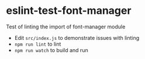 # eslint-test-font-manager
Test of linting the import of font-manager module

* Edit `src/index.js` to demonstrate issues with linting
* `npm run lint` to lint
* `npm run watch` to build and run
